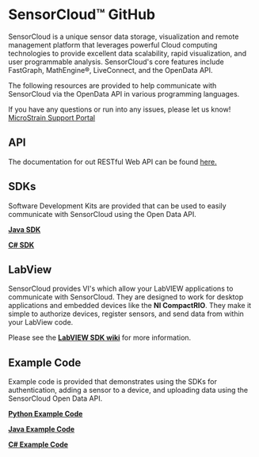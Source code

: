 # SensorCloud™ GitHub

SensorCloud is a unique sensor data storage, visualization and remote management platform that leverages powerful Cloud computing technologies to provide excellent data scalability, rapid visualization, and user programmable analysis. SensorCloud's core features include FastGraph, MathEngine®, LiveConnect, and the OpenData API.

The following resources are provided to help communicate with SensorCloud via the OpenData API in various programming languages.

If you have any questions or run into any issues, please let us know! [MicroStrain Support Portal](https://support.microstrain.com)

## API ##
The documentation for out RESTful Web API can be found [here.](https://github.com/LORD-MicroStrain/SensorCloud/blob/master/API/README.md)

## SDKs
Software Development Kits are provided that can be used to easily communicate with SensorCloud using the Open Data API.

**[Java SDK](https://github.com/LORD-MicroStrain/SensorCloud/tree/master/SDK/Java)**

**[C# SDK](https://github.com/LORD-MicroStrain/SensorCloud/tree/master/SDK/CSharp)**

## LabView
SensorCloud provides VI's which allow your LabVIEW applications to communicate with SensorCloud. They are designed to work for desktop applications and embedded devices like the **NI CompactRIO**. They make it simple to authorize devices, register sensors, and send data from within your LabView code.

Please see the **[LabVIEW SDK wiki](https://github.com/LORD-MicroStrain/SensorCloud/wiki/LabView-SDK)** for more information.

## Example Code
Example code is provided that demonstrates using the SDKs for authentication, adding a sensor to a device, and uploading data using the SensorCloud Open Data API. 

**[Python Example Code](https://github.com/LORD-MicroStrain/SensorCloud/tree/master/Example%20Code/Python)**

**[Java Example Code](https://github.com/LORD-MicroStrain/SensorCloud/tree/master/Example%20Code/Java)**

**[C# Example Code](https://github.com/LORD-MicroStrain/SensorCloud/tree/master/Example%20Code/CSharp)**


